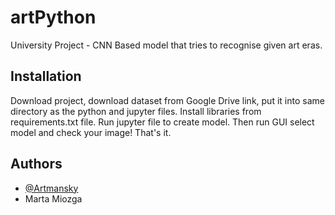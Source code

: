 # artPython

University Project - CNN Based model that tries to recognise given art eras.

## Installation

Download project, download dataset from Google Drive link, put it into same directory as the python and jupyter files. Install libraries from requirements.txt file. Run jupyter file to create model. Then run GUI select model and check your image! That's it.

## Authors

- [@Artmansky](https://github.com/Artmansky)
- Marta Miozga